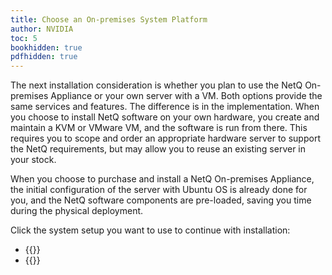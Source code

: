 ```yaml
---
title: Choose an On-premises System Platform
author: NVIDIA
toc: 5
bookhidden: true
pdfhidden: true
---
```

The next installation consideration is whether you plan to use the NetQ On-premises Appliance or your own server with a VM. Both options provide the same services and features. The difference is in the implementation. When you choose to install NetQ software on your own hardware, you create and maintain a KVM or VMware VM, and the software is run from there. This requires you to scope and order an appropriate hardware server to support the NetQ requirements, but may allow you to reuse an existing server in your stock.

When you choose to purchase and install a NetQ On-premises Appliance, the initial configuration of the server with Ubuntu OS is already done for you, and the NetQ software components are pre-loaded, saving you time during the physical deployment.

Click the system setup you want to use to continue with installation:

- {{<link title="Install the NetQ On-premises Appliance" text="Use the NetQ On-premises Appliance">}}
- {{<link title="Choose a Virtual Machine for a Single On-premises Server" text="Use Your Own Server with a VM">}}
